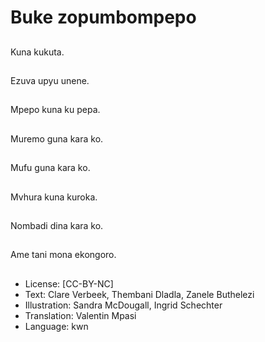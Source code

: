 # Buke zopumbompepo

##
Kuna kukuta.

##
Ezuva upyu unene.

##
Mpepo kuna ku pepa.

##
Muremo guna kara ko.

##
Mufu guna kara ko.

##
Mvhura kuna kuroka.

##
Nombadi dina kara ko.

##
Ame tani mona ekongoro.

##
* License: [CC-BY-NC]
* Text: Clare Verbeek, Thembani Dladla, Zanele Buthelezi
* Illustration: Sandra McDougall, Ingrid Schechter
* Translation: Valentin Mpasi
* Language: kwn

